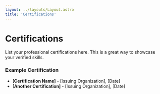 ```yaml
---
layout: ../layouts/Layout.astro
title: 'Certifications'
---
```


# Certifications

List your professional certifications here. This is a great way to showcase your verified skills.

### Example Certification

- **[Certification Name]** - [Issuing Organization], [Date]
- **[Another Certification]** - [Issuing Organization], [Date]
